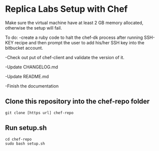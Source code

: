 # Replica Labs Setup with Chef #

Make sure the virtual machine have at least 2 GB memory allocated, otherwise the setup will fail.  

To do:
-create a ruby code to halt the chef-dk process after running SSH-KEY recipe and then prompt the user to add his/her SSH key into the bitbucket account. 

-Check out put of chef-client and validate the version of it.

-Update CHANGELOG.md

-Update README.md

-Finish the documentation


## Clone this repository into the chef-repo folder ##
```
git clone [https url] chef-repo
```

## Run setup.sh ##
```
cd chef-repo
sudo bash setup.sh
```